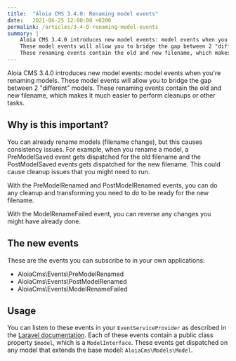 ```yaml
---
title:  "Aloia CMS 3.4.0: Renaming model events"
date:   2021-06-25 12:00:00 +0200
permalink: /articles/3-4-0-renaming-model-events
summary: |
    Aloia CMS 3.4.0 introduces new model events: model events when you're renaming models.
    These model events will allow you to bridge the gap between 2 "different" models.
    These renaming events contain the old and new filename, which makes it much easier to perform cleanups or other tasks.
---
```


Aloia CMS 3.4.0 introduces new model events: model events when you're renaming models.
These model events will allow you to bridge the gap between 2 "different" models.
These renaming events contain the old and new filename, which makes it much easier to perform cleanups or other tasks.

## Why is this important?
You can already rename models (filename change), but this causes consistency issues. 
For example, when you rename a model, a PreModelSaved event gets dispatched for the old filename and the PostModelSaved events gets dispatched for the new filename. 
This could cause cleanup issues that you might need to run.

With the PreModelRenamed and PostModelRenamed events, you can do any cleanup and transforming you need to do to be ready for the new filename.

With the ModelRenameFailed event, you can reverse any changes you might have already done.

## The new events
These are the events you can subscribe to in your own applications:

- AloiaCms\Events\PreModelRenamed
- AloiaCms\Events\PostModelRenamed
- AloiaCms\Events\ModelRenameFailed

## Usage
You can listen to these events in your ``EventServiceProvider`` as described in the [Laravel documentation](https://laravel.com/docs/master/events).
Each of these events contain a public class property ``$model``, which is a ``ModelInterface``.
These events get dispatched on any model that extends the base model: ``AloiaCms\Models\Model``.
